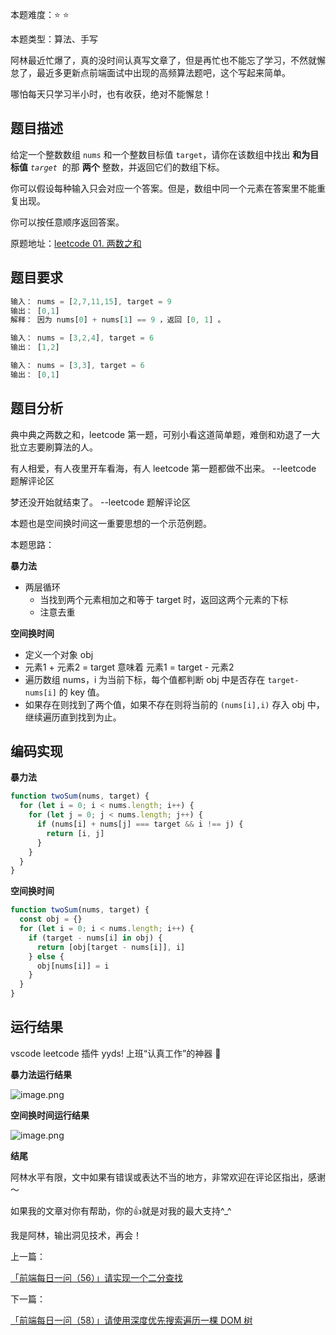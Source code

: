 本题难度：⭐ ⭐

本题类型：算法、手写

阿林最近忙爆了，真的没时间认真写文章了，但是再忙也不能忘了学习，不然就懈怠了，最近多更新点前端面试中出现的高频算法题吧，这个写起来简单。

哪怕每天只学习半小时，也有收获，绝对不能懈怠！

## 题目描述

给定一个整数数组 `nums` 和一个整数目标值 `target`，请你在该数组中找出 **和为目标值** *`target`*  的那 **两个** 整数，并返回它们的数组下标。

你可以假设每种输入只会对应一个答案。但是，数组中同一个元素在答案里不能重复出现。

你可以按任意顺序返回答案。

原题地址：[leetcode 01. 两数之和](https://leetcode-cn.com/problems/two-sum/)

## 题目要求

```js
输入： nums = [2,7,11,15], target = 9
输出： [0,1]
解释： 因为 nums[0] + nums[1] == 9 ，返回 [0, 1] 。
```

```js
输入： nums = [3,2,4], target = 6
输出： [1,2]
```

```js
输入： nums = [3,3], target = 6
输出： [0,1]
```

## 题目分析

典中典之两数之和，leetcode 第一题，可别小看这道简单题，难倒和劝退了一大批立志要刷算法的人。

有人相爱，有人夜里开车看海，有人 leetcode 第一题都做不出来。 --leetcode 题解评论区

梦还没开始就结束了。 --leetcode 题解评论区

本题也是空间换时间这一重要思想的一个示范例题。

本题思路：

**暴力法**

- 两层循环
  - 当找到两个元素相加之和等于 target 时，返回这两个元素的下标
  - 注意去重

**空间换时间**

- 定义一个对象 obj
- 元素1 + 元素2 = target  意味着  元素1 = target - 元素2
- 遍历数组 nums，i 为当前下标，每个值都判断 obj 中是否存在 `target-nums[i]` 的 key 值。
- 如果存在则找到了两个值，如果不存在则将当前的 `(nums[i],i)` 存入 obj 中，继续遍历直到找到为止。

## 编码实现

**暴力法**

```js
function twoSum(nums, target) {
  for (let i = 0; i < nums.length; i++) {
    for (let j = 0; j < nums.length; j++) {
      if (nums[i] + nums[j] === target && i !== j) {
        return [i, j]
      }      
    }
  }
}
```

**空间换时间**

```js
function twoSum(nums, target) {
  const obj = {}
  for (let i = 0; i < nums.length; i++) {
    if (target - nums[i] in obj) {
      return [obj[target - nums[i]], i]
    } else {
      obj[nums[i]] = i
    }
  }
}
```

## 运行结果

vscode leetcode 插件 yyds! 上班“认真工作”的神器 🐶

**暴力法运行结果**

![image.png](https://p6-juejin.byteimg.com/tos-cn-i-k3u1fbpfcp/3523621fe38f405d859b12324aa9de4c~tplv-k3u1fbpfcp-watermark.image?)

**空间换时间运行结果**

![image.png](https://p9-juejin.byteimg.com/tos-cn-i-k3u1fbpfcp/8e103d7736e247eda2cfe4105c1865d8~tplv-k3u1fbpfcp-watermark.image?)

**结尾**

阿林水平有限，文中如果有错误或表达不当的地方，非常欢迎在评论区指出，感谢～

如果我的文章对你有帮助，你的👍就是对我的最大支持^_^

我是阿林，输出洞见技术，再会！

上一篇：

[「前端每日一问（56）」请实现一个二分查找](https://github.com/wlllyfor/question-everyday/blob/main/Blog/56.%E8%AF%B7%E5%AE%9E%E7%8E%B0%E4%B8%80%E4%B8%AA%E4%BA%8C%E5%88%86%E6%9F%A5%E6%89%BE.md)

下一篇：

[「前端每日一问（58）」请使用深度优先搜索遍历一棵 DOM 树](https://juejin.cn/post/7089587442386206734)

